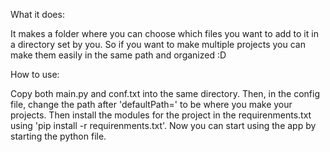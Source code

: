 What it does:

It makes a folder where you can choose which files you want to add to it in a directory set by you. So if you want to make multiple projects you can make them easily in the same path and organized :D

How to use:
  
Copy both main.py and conf.txt into the same directory. Then, in the config file, change the path after 'defaultPath=' to be where you make your projects. 
Then install the modules for the project in the requirenments.txt using 'pip install -r requirenments.txt'. Now you can start using the app by starting the python file.
  
